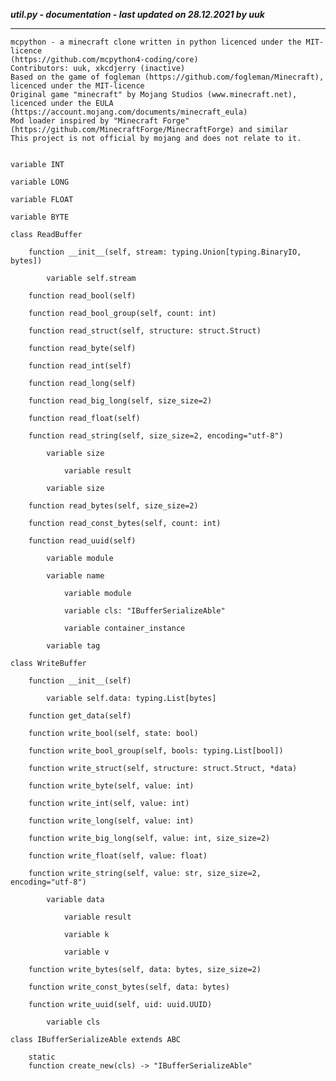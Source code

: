 ***util.py - documentation - last updated on 28.12.2021 by uuk***
___

    mcpython - a minecraft clone written in python licenced under the MIT-licence 
    (https://github.com/mcpython4-coding/core)
    Contributors: uuk, xkcdjerry (inactive)
    Based on the game of fogleman (https://github.com/fogleman/Minecraft), licenced under the MIT-licence
    Original game "minecraft" by Mojang Studios (www.minecraft.net), licenced under the EULA
    (https://account.mojang.com/documents/minecraft_eula)
    Mod loader inspired by "Minecraft Forge" (https://github.com/MinecraftForge/MinecraftForge) and similar
    This project is not official by mojang and does not relate to it.


    variable INT

    variable LONG

    variable FLOAT

    variable BYTE

    class ReadBuffer

        function __init__(self, stream: typing.Union[typing.BinaryIO, bytes])

            variable self.stream

        function read_bool(self)

        function read_bool_group(self, count: int)

        function read_struct(self, structure: struct.Struct)

        function read_byte(self)

        function read_int(self)

        function read_long(self)

        function read_big_long(self, size_size=2)

        function read_float(self)

        function read_string(self, size_size=2, encoding="utf-8")

            variable size

                variable result

            variable size

        function read_bytes(self, size_size=2)

        function read_const_bytes(self, count: int)

        function read_uuid(self)

            variable module

            variable name

                variable module

                variable cls: "IBufferSerializeAble"

                variable container_instance

            variable tag

    class WriteBuffer

        function __init__(self)

            variable self.data: typing.List[bytes]

        function get_data(self)

        function write_bool(self, state: bool)

        function write_bool_group(self, bools: typing.List[bool])

        function write_struct(self, structure: struct.Struct, *data)

        function write_byte(self, value: int)

        function write_int(self, value: int)

        function write_long(self, value: int)

        function write_big_long(self, value: int, size_size=2)

        function write_float(self, value: float)

        function write_string(self, value: str, size_size=2, encoding="utf-8")

            variable data

                variable result

                variable k

                variable v

        function write_bytes(self, data: bytes, size_size=2)

        function write_const_bytes(self, data: bytes)

        function write_uuid(self, uid: uuid.UUID)

            variable cls

    class IBufferSerializeAble extends ABC

        static
        function create_new(cls) -> "IBufferSerializeAble"